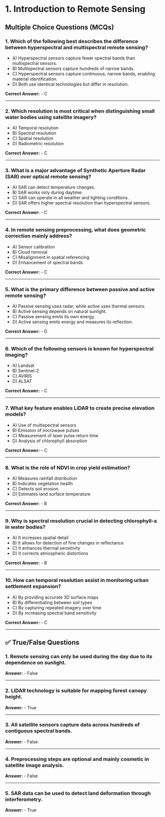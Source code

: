 # 1. Introduction to Remote Sensing

## Multiple Choice Questions (MCQs)

### 1. Which of the following best describes the difference between hyperspectral and multispectral remote sensing?

- A) Hyperspectral sensors capture fewer spectral bands than multispectral sensors.
- B) Multispectral sensors capture hundreds of narrow bands.
- C) Hyperspectral sensors capture continuous, narrow bands, enabling material identification.
- D) Both use identical technologies but differ in resolution.

**Correct Answer:** - C

---

### 2. Which resolution is most critical when distinguishing small water bodies using satellite imagery?

- A) Temporal resolution
- B) Spectral resolution
- C) Spatial resolution
- D) Radiometric resolution

**Correct Answer:** - C

---

### 3. What is a major advantage of Synthetic Aperture Radar (SAR) over optical remote sensing?

- A) SAR can detect temperature changes.
- B) SAR works only during daytime.
- C) SAR can operate in all weather and lighting conditions.
- D) SAR offers higher spectral resolution than hyperspectral sensors.

**Correct Answer:** - C

---

### 4. In remote sensing preprocessing, what does geometric correction mainly address?

- A) Sensor calibration
- B) Cloud removal
- C) Misalignment in spatial referencing
- D) Enhancement of spectral bands

**Correct Answer:** - C

---

### 5. What is the primary difference between passive and active remote sensing?

- A) Passive sensing uses radar, while active uses thermal sensors.
- B) Active sensing depends on natural sunlight.
- C) Passive sensing emits its own energy.
- D) Active sensing emits energy and measures its reflection.

**Correct Answer:** - D

---

### 6. Which of the following sensors is known for hyperspectral imaging?

- A) Landsat
- B) Sentinel-2
- C) AVIRIS
- D) ALSAT

**Correct Answer:** - C

---

### 7. What key feature enables LiDAR to create precise elevation models?

- A) Use of multispectral sensors
- B) Emission of microwave pulses
- C) Measurement of laser pulse return time
- D) Analysis of chlorophyll absorption

**Correct Answer:** - C

---

### 8. What is the role of NDVI in crop yield estimation?

- A) Measures rainfall distribution
- B) Indicates vegetation health
- C) Detects soil erosion
- D) Estimates land surface temperature

**Correct Answer:** - B

---

### 9. Why is spectral resolution crucial in detecting chlorophyll-a in water bodies?

- A) It increases spatial detail
- B) It allows for detection of fine changes in reflectance
- C) It enhances thermal sensitivity
- D) It corrects atmospheric distortions

**Correct Answer:** - B

---

### 10. How can temporal resolution assist in monitoring urban settlement expansion?

- A) By providing accurate 3D surface maps
- B) By differentiating between soil types
- C) By capturing repeated imagery over time
- D) By increasing spectral band sensitivity

**Correct Answer:** - C

---

## ✅ True/False Questions

### 1. Remote sensing can only be used during the day due to its dependence on sunlight.

**Answer:** - False

---

### 2. LiDAR technology is suitable for mapping forest canopy height.

**Answer:** - True

---

### 3. All satellite sensors capture data across hundreds of contiguous spectral bands.

**Answer:** - False

---

### 4. Preprocessing steps are optional and mainly cosmetic in satellite image analysis.

**Answer:** - False

---

### 5. SAR data can be used to detect land deformation through interferometry.

**Answer:** - True
